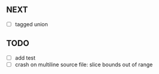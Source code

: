 ## NEXT
* [ ] tagged union

## TODO
* [ ] add test
* [ ] crash on multiline source file: slice bounds out of range